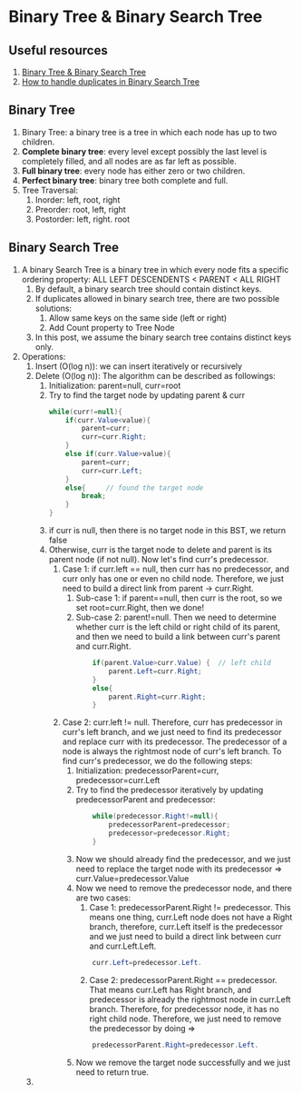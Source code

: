 # Binary Tree & Binary Search Tree

## Useful resources
1. [Binary Tree & Binary Search Tree](https://msdn.microsoft.com/en-us/library/ms379572(v=vs.80).aspx)
2. [How to handle duplicates in Binary Search Tree](https://www.geeksforgeeks.org/how-to-handle-duplicates-in-binary-search-tree/)

## Binary Tree
1. Binary Tree: a binary tree is a tree in which each node has up to two children.
2. **Complete binary tree**: every level except possibly the last level is completely filled, and all nodes are as far left as possible.
3. **Full binary tree**: every node has either zero or two children.
4. **Perfect binary tree**: binary tree both complete and full.
5. Tree Traversal:
    1. Inorder: left, root, right
    2. Preorder: root, left, right
    3. Postorder: left, right. root

## Binary Search Tree
1. A binary Search Tree is a binary tree in which every node fits a specific ordering property: ALL LEFT DESCENDENTS < PARENT < ALL RIGHT 
    1. By default, a binary search tree should contain distinct keys.
    2. If duplicates allowed in binary search tree, there are two possible solutions:
        1. Allow same keys on the same side (left or right)
        2. Add Count property to Tree Node
    3. In this post, we assume the binary search tree contains distinct keys only.
2. Operations:
    1. Insert (O(log n)): we can insert iteratively or recursively
    2. Delete (O(log n)): The algorithm can be described as followings:
        1. Initialization: parent=null, curr=root
        2. Try to find the target node by updating parent & curr
            ```C#
            while(curr!=null){
                if(curr.Value<value){
                    parent=curr;
                    curr=curr.Right;
                }
                else if(curr.Value>value){
                    parent=curr;
                    curr=curr.Left;
                }
                else{     // found the target node
                    break;
                }
            }
            ```
        3. if curr is null, then there is no target node in this BST, we return false
        4. Otherwise, curr is the target node to delete and parent is its parent node (if not null). Now let's find curr's predecessor.
            1. Case 1: if curr.left == null, then curr has no predecessor, and curr only has one or even no child node. Therefore, we just need to build a direct link from parent -> curr.Right.
                1. Sub-case 1: if parent==null, then curr is the root, so we set root=curr.Right, then we done!
                2. Sub-case 2: parent!=null. Then we need to determine whether curr is the left child or right child of its parent, and then we need to build a link between curr's parent and curr.Right.
                    ```C#  
                        if(parent.Value>curr.Value) {  // left child
                            parent.Left=curr.Right;
                        }
                        else{
                            parent.Right=curr.Right;
                        }
                    ``` 
            2. Case 2: curr.left != null. Therefore, curr has predecessor in curr's left branch, and we just need to find its predecessor and replace curr with its predecessor. The predecessor of a node is always the rightmost node of curr's left branch. To find curr's predecessor, we do the following steps:
                1. Initialization: predecessorParent=curr, predecessor=curr.Left
                2. Try to find the predecessor iteratively by updating predecessorParent and predecessor:
                    ```C#
                        while(predecessor.Right!=null){
                            predecessorParent=predecessor;
                            predecessor=predecessor.Right;
                        }
                    ``` 
                3. Now we should already find the predecessor, and we just need to replace the target node with its predecessor => curr.Value=predecessor.Value
                4. Now we need to remove the predecessor node, and there are two cases:
                    1. Case 1: predecessorParent.Right != predecessor. This means one thing, curr.Left node does not have a Right branch, therefore, curr.Left itself is the predecessor and we just need to build a direct link between curr and curr.Left.Left.
                    ``` C#
                        curr.Left=predecessor.Left.
                    ```
                    2. Case 2: predecessorParent.Right == predecessor. That means curr.Left has Right branch, and predecessor is already the rightmost node in curr.Left branch. Therefore, for predecessor node, it has no right child node. Therefore, we just need to remove the predecessor by doing => 
                    ```C# 
                        predecessorParent.Right=predecessor.Left. 
                    ```
                5. Now we remove the target node successfully and we just need to return true.     
    3. 